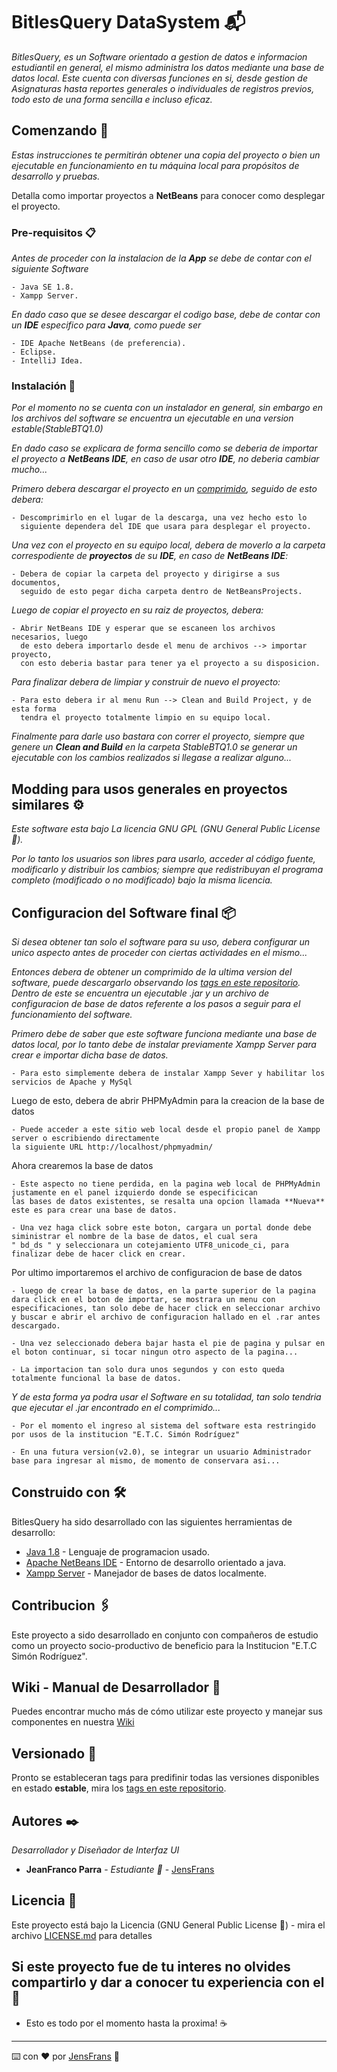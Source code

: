 # BitlesQuery DataSystem 📬

_BitlesQuery, es un Software orientado a gestion de datos e informacion estudiantil en general, el mismo administra los datos mediante una base de datos local. Este cuenta con diversas funciones en si, desde gestion de Asignaturas hasta reportes generales o individuales de registros previos, todo esto de una forma sencilla e incluso eficaz._

## Comenzando 🚀

_Estas instrucciones te permitirán obtener una copia del proyecto o bien un ejecutable en funcionamiento en tu máquina local para propósitos de desarrollo y pruebas._

Detalla como importar proyectos a **NetBeans** para conocer como desplegar el proyecto.


### Pre-requisitos 📋

_Antes de proceder con la instalacion de la **App** se debe de contar con el siguiente Software_

```
- Java SE 1.8.
- Xampp Server.
```

_En dado caso que se desee descargar el codigo base, debe de contar con un **IDE** especifico para **Java**, como puede ser_

```
- IDE Apache NetBeans (de preferencia).
- Eclipse.
- IntelliJ Idea.
```

### Instalación 🔧

_Por el momento no se cuenta con un instalador en general, sin embargo en los archivos del software se encuentra un ejecutable en una version estable(StableBTQ1.0)_

_En dado caso se explicara de forma sencillo como se deberia de importar el proyecto a **NetBeans IDE**, en caso de usar otro **IDE**, no deberia cambiar mucho..._

_Primero debera descargar el proyecto en un [comprimido](https://github.com/JensFrans/BitlesQuery-DataSystem/archive/refs/heads/master.zip), seguido de esto debera:_

```
- Descomprimirlo en el lugar de la descarga, una vez hecho esto lo 
  siguiente dependera del IDE que usara para desplegar el proyecto.
```

_Una vez con el proyecto en su equipo local, debera de moverlo a la carpeta correspodiente de **proyectos** de su **IDE**, en caso de **NetBeans IDE**:_

```
- Debera de copiar la carpeta del proyecto y dirigirse a sus documentos, 
  seguido de esto pegar dicha carpeta dentro de NetBeansProjects.
```
_Luego de copiar el proyecto en su raiz de proyectos, debera:_

```
- Abrir NetBeans IDE y esperar que se escaneen los archivos necesarios, luego 
  de esto debera importarlo desde el menu de archivos --> importar proyecto,
  con esto deberia bastar para tener ya el proyecto a su disposicion.
```
_Para finalizar debera de limpiar y construir de nuevo el proyecto:_

```
- Para esto debera ir al menu Run --> Clean and Build Project, y de esta forma
  tendra el proyecto totalmente limpio en su equipo local.
```

_Finalmente para darle uso bastara con correr el proyecto, siempre que genere un **Clean and Build** en la carpeta StableBTQ1.0 se generar un ejecutable con
los cambios realizados si llegase a realizar alguno..._

## Modding para usos generales en proyectos similares ⚙️ 

_Este software esta bajo La licencia GNU GPL (GNU General Public License 🔩)._

_Por lo tanto los usuarios son libres para usarlo, acceder al código fuente,
modificarlo y distribuir los cambios; siempre que redistribuyan el programa
completo (modificado o no modificado) bajo la misma licencia._

## Configuracion del Software final 📦

_Si desea obtener tan solo el software para su uso, debera configurar un unico aspecto antes de proceder con ciertas actividades en el mismo..._

_Entonces debera de obtener un comprimido de la ultima version del software, puede descargarlo observando los [tags en este repositorio](https://github.com/JensFrans/BitlesQuery-DataSystem/releases). Dentro de este se encuentra un ejecutable .jar y un archivo de configuracion de base de datos referente a los pasos a seguir para el funcionamiento del software._

_Primero debe de saber que este software funciona mediante una base de datos local, por lo tanto debe de instalar previamente Xampp Server para crear e importar dicha base de datos._

```
- Para esto simplemente debera de instalar Xampp Sever y habilitar los servicios de Apache y MySql

```
Luego de esto, debera de abrir PHPMyAdmin para la creacion de la base de datos

```
- Puede acceder a este sitio web local desde el propio panel de Xampp server o escribiendo directamente
la siguiente URL http://localhost/phpmyadmin/

```
Ahora crearemos la base de datos

```
- Este aspecto no tiene perdida, en la pagina web local de PHPMyAdmin justamente en el panel izquierdo donde se especificican 
las bases de datos existentes, se resalta una opcion llamada **Nueva** este es para crear una base de datos.

- Una vez haga click sobre este boton, cargara un portal donde debe siministrar el nombre de la base de datos, el cual sera 
" bd_ds " y seleccionara un cotejamiento UTF8_unicode_ci, para finalizar debe de hacer click en crear.

```

Por ultimo importaremos el archivo de configuracion de base de datos

```
- luego de crear la base de datos, en la parte superior de la pagina dara click en el boton de importar, se mostrara un menu con 
especificaciones, tan solo debe de hacer click en seleccionar archivo y buscar e abrir el archivo de configuracion hallado en el .rar antes descargado.

- Una vez seleccionado debera bajar hasta el pie de pagina y pulsar en el boton continuar, si tocar ningun otro aspecto de la pagina...

- La importacion tan solo dura unos segundos y con esto queda totalmente funcional la base de datos.

```
_Y de esta forma ya podra usar el Software en su totalidad, tan solo tendria que ejecutar el .jar encontrado en el comprimido..._

```
- Por el momento el ingreso al sistema del software esta restringido por usos de la institucion "E.T.C. Simón Rodríguez"

- En una futura version(v2.0), se integrar un usuario Administrador base para ingresar al mismo, de momento de conservara asi...

```

## Construido con 🛠️

BitlesQuery ha sido desarrollado con las siguientes herramientas de desarrollo:

* [Java 1.8](https://www.java.com/es/download/ie_manual.jsp) - Lenguaje de programacion usado.
* [Apache NetBeans IDE](https://netbeans.apache.org/) - Entorno de desarrollo orientado a java.
* [Xampp Server](https://www.apachefriends.org/es/index.html) - Manejador de bases de datos localmente.

## Contribucion 🖇️

Este proyecto a sido desarrollado en conjunto con compañeros de estudio como un proyecto socio-productivo de beneficio para la Institucion "E.T.C Simón Rodríguez".

## Wiki - Manual de Desarrollador 📖

Puedes encontrar mucho más de cómo utilizar este proyecto y manejar sus componentes en nuestra [Wiki](https://github.com/tu/proyecto/wiki)

## Versionado 📌

Pronto se estableceran tags para predifinir todas las versiones disponibles en estado **estable**, mira los [tags en este repositorio](https://github.com/JensFrans/BitlesQuery-DataSystem/releases).

## Autores ✒️

_Desarrollador y Diseñador de Interfaz UI_

* **JeanFranco Parra** - *Estudiante 📘* - [JensFrans](https://github.com/JensFrans)

## Licencia 📄

Este proyecto está bajo la Licencia (GNU General Public License 📑) - mira el archivo [LICENSE.md](LICENSE.md) para detalles


## Si este proyecto fue de tu interes no olvides compartirlo y dar a conocer tu experiencia con el 📢


* Esto es todo por el momento hasta la proxima! ☕


---
⌨️ con ❤️ por [JensFrans](https://github.com/JensFrans) 🙂
